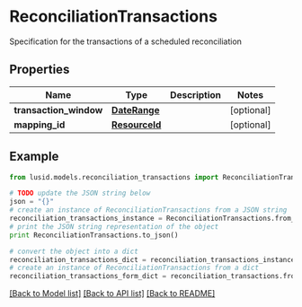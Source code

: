 # ReconciliationTransactions

Specification for the transactions of a scheduled reconciliation

## Properties
Name | Type | Description | Notes
------------ | ------------- | ------------- | -------------
**transaction_window** | [**DateRange**](DateRange.md) |  | [optional] 
**mapping_id** | [**ResourceId**](ResourceId.md) |  | [optional] 

## Example

```python
from lusid.models.reconciliation_transactions import ReconciliationTransactions

# TODO update the JSON string below
json = "{}"
# create an instance of ReconciliationTransactions from a JSON string
reconciliation_transactions_instance = ReconciliationTransactions.from_json(json)
# print the JSON string representation of the object
print ReconciliationTransactions.to_json()

# convert the object into a dict
reconciliation_transactions_dict = reconciliation_transactions_instance.to_dict()
# create an instance of ReconciliationTransactions from a dict
reconciliation_transactions_form_dict = reconciliation_transactions.from_dict(reconciliation_transactions_dict)
```
[[Back to Model list]](../README.md#documentation-for-models) [[Back to API list]](../README.md#documentation-for-api-endpoints) [[Back to README]](../README.md)



